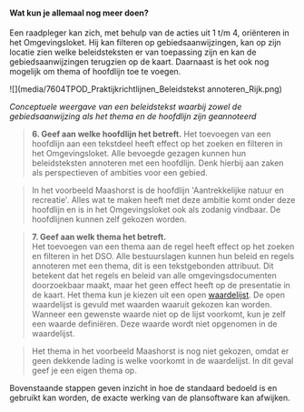 ﻿#### Wat kun je allemaal nog meer doen?

Een raadpleger kan zich, met behulp van de acties uit 1 t/m 4, oriënteren in het Omgevingsloket.
Hij kan filteren op gebiedsaanwijzingen, kan op zijn locatie zien
welke beleidsteksten er van toepassing zijn en kan de gebiedsaanwijzingen terugzien op de kaart. 
Daarnaast is het ook nog mogelijk om thema of hoofdlijn toe te voegen.

![](media/7604TPOD_Praktijkrichtlijnen_Beleidstekst annoteren_Rijk.png)

*Conceptuele weergave van een beleidstekst waarbij zowel de gebiedsaanwijzing als het thema en de hoofdlijn zijn geannoteerd*

>   **6. Geef aan welke hoofdlijn het betreft.**
>   Het toevoegen van een hoofdlijn aan een tekstdeel heeft effect op het zoeken en
>   filteren in het Omgevingsloket. Alle bevoegde gezagen kunnen hun beleidsteksten
>   annoteren met een hoofdlijn. Denk hierbij aan zaken als perspectieven of ambities voor een gebied.

>   In het voorbeeld Maashorst is de hoofdlijn 'Aantrekkelijke natuur en recreatie'. Alles wat te
>   maken heeft met deze ambitie komt onder deze hoofdlijn en is in het Omgevingsloket ook als zodanig vindbaar.
>   De hoofdlijnen kunnen zelf gekozen worden. 

>   **7. Geef aan welk thema het betreft.**  
>   Het toevoegen van een thema aan de regel heeft effect op het zoeken en
>   filteren in het DSO. Alle bestuurslagen kunnen hun beleid en regels
>   annoteren met een thema, dit is een tekstgebonden attribuut. Dit betekent
>   dat het regels en beleid van alle omgevingsdocumenten doorzoekbaar maakt,
>   maar het geen effect heeft op de presentatie in de kaart. Het thema kun je
>   kiezen uit een open
>   [waardelijst](https://stelselcatalogus.omgevingswet.overheid.nl/waardelijstenpagina).
>   De open waardelijst is gevuld met waarden waaruit gekozen kan worden.
>   Wanneer een gewenste waarde niet op de lijst voorkomt, kun je zelf een
>   waarde definiëren. Deze waarde wordt niet opgenomen in de waardelijst.

>   Het thema in het voorbeeld Maashorst is nog niet gekozen, omdat er geen dekkende
>   lading is welke voorkomt in de waardelijst. In dit geval geef je een eigen thema op.

Bovenstaande stappen geven inzicht in hoe de standaard bedoeld is en gebruikt kan worden, 
de exacte werking van de plansoftware kan afwijken.